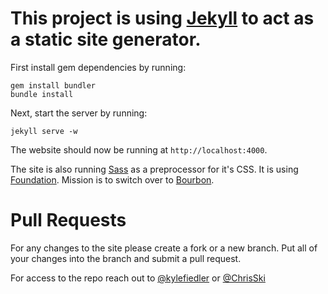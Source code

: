 # This project is using [Jekyll](http://jekyllrb.com/) to act as a static site generator.

First install gem dependencies by running:

```
gem install bundler
bundle install
```

Next, start the server by running:

```
jekyll serve -w
```

The website should now be running at `http://localhost:4000`.

The site is also running [Sass](http://sass-lang.com/) as a preprocessor for it's CSS. It is using
[Foundation](http://foundation.zurb.com/). Mission is to switch over to [Bourbon](http://bourbon.io/).

# Pull Requests
For any changes to the site please create a fork or a new branch. Put all of your changes
into the branch and submit a pull request.

For access to the repo reach out to
[@kylefiedler](https://github.com/kylefiedler/) or [@ChrisSki](https://github.com/ChrisSki)
